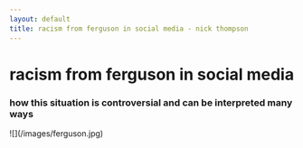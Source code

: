 ```yaml
---
layout: default
title: racism from ferguson in social media - nick thompson
---
```

<h1>racism from ferguson in social media</h4>
<h3>how this situation is controversial and can be interpreted many ways</h3>
![](/images/ferguson.jpg)
